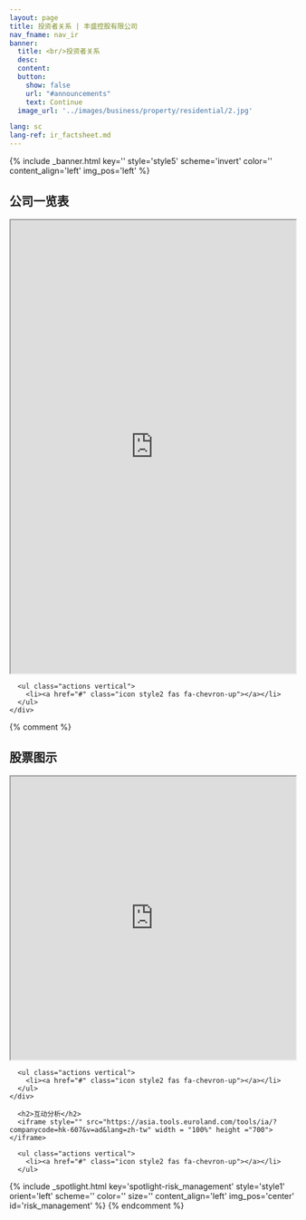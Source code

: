 ```yaml
---
layout: page
title: 投资者关系 | 丰盛控股有限公司
nav_fname: nav_ir
banner:
  title: <br/>投资者关系
  desc:
  content:
  button:
    show: false
    url: "#announcements"
    text: Continue
  image_url: '../images/business/property/residential/2.jpg'

lang: sc
lang-ref: ir_factsheet.md
---
```

<!-- Welcome Banner -->

{% include _banner.html key='' style='style5' scheme='invert' color='' content_align='left' img_pos='left' %}

<!-- Fact Sheet -->
<section class="wrapper style1 align-center" id = "factsheet">
    <div class="inner fullscreen">
      <h2>公司一览表</h2>
      <iframe style="" src="https://tools.euroland.com/factsheet/hk-607/factsheethtml.asp?lang=taiwanese" width = "100%" height ="800"></iframe>

      <ul class="actions vertical">
        <li><a href="#" class="icon style2 fas fa-chevron-up"></a></li>
      </ul>
    </div>
</section>

{% comment %}
<!-- ticker_chart-->
<section class="wrapper style2 align-center" id = "ticker_chart">
    <div class="inner medium">
      <h2>股票图示</h2>
      <iframe style="" src="https://asia.tools.euroland.com/tools/ticker/?companycode=hk-607&lang=zh-tw" width = "100%" height ="500"></iframe>

      <ul class="actions vertical">
        <li><a href="#" class="icon style2 fas fa-chevron-up"></a></li>
      </ul>
    </div>
</section>


<!-- Interactive Analysis -->
<section class="wrapper style2 align-center" id = "interactive_analysis">

      <h2>互动分析</h2>
      <iframe style="" src="https://asia.tools.euroland.com/tools/ia/?companycode=hk-607&v=ad&lang=zh-tw" width = "100%" height ="700"></iframe>

      <ul class="actions vertical">
        <li><a href="#" class="icon style2 fas fa-chevron-up"></a></li>
      </ul>
</section>


<!-- Risk Management -->
{% include _spotlight.html key='spotlight-risk_management' style='style1' orient='left' scheme='' color='' size='' content_align='left' img_pos='center' id='risk_management' %}
{% endcomment %}
